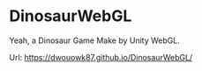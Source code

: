 # DinosaurWebGL

Yeah, a Dinosaur Game Make by Unity WebGL.

Url: https://dwouowk87.github.io/DinosaurWebGL/
